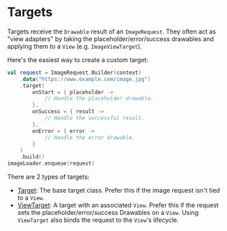 # Targets

Targets receive the `Drawable` result of an `ImageRequest`. They often act as "view adapters" by taking the placeholder/error/success drawables and applying them to a `View` (e.g. `ImageViewTarget`).

Here's the easiest way to create a custom target:

```kotlin
val request = ImageRequest.Builder(context)
    .data("https://www.example.com/image.jpg")
    .target(
        onStart = { placeholder ->
            // Handle the placeholder drawable.
        },
        onSuccess = { result ->
            // Handle the successful result.
        },
        onError = { error ->
            // Handle the error drawable.
        }
    )
    .build()
imageLoader.enqueue(request)
```

There are 2 types of targets:

* [Target](../api/coil-base/coil.target/-target/): The base target class. Prefer this if the image request isn't tied to a `View`.
* [ViewTarget](../api/coil-base/coil.target/-view-target/): A target with an associated `View`. Prefer this if the request sets the placeholder/error/success Drawables on a `View`. Using `ViewTarget` also binds the request to the `View`'s lifecycle.
